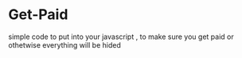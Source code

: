 # Get-Paid
simple code to put into your javascript , to make sure you get paid or othetwise everything will be hided
